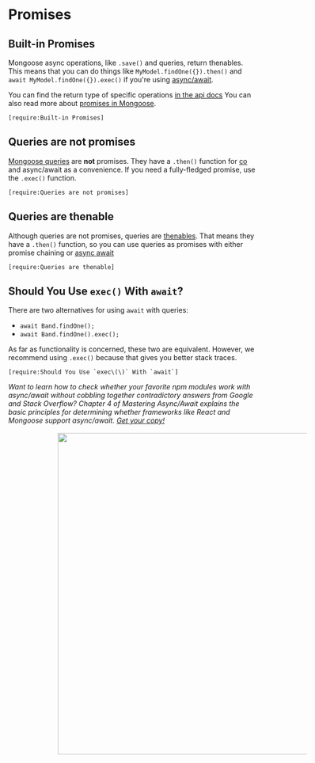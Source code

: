 # Promises

## Built-in Promises

Mongoose async operations, like `.save()` and queries, return thenables.
This means that you can do things like `MyModel.findOne({}).then()` and
`await MyModel.findOne({}).exec()` if you're using
[async/await](http://thecodebarbarian.com/80-20-guide-to-async-await-in-node.js.html).

You can find the return type of specific operations [in the api docs](api/mongoose.html)
You can also read more about [promises in Mongoose](https://masteringjs.io/tutorials/mongoose/promise).

```acquit
[require:Built-in Promises]
```

## Queries are not promises

[Mongoose queries](http://mongoosejs.com/docs/queries.html) are **not** promises. They have a `.then()`
function for [co](https://www.npmjs.com/package/co) and async/await as
a convenience. If you need
a fully-fledged promise, use the `.exec()` function.

```acquit
[require:Queries are not promises]
```

## Queries are thenable

Although queries are not promises, queries are [thenables](https://promisesaplus.com/#terminology).
That means they have a `.then()` function, so you can use queries as promises with either
promise chaining or [async await](https://asyncawait.net)

```acquit
[require:Queries are thenable]
```

## Should You Use `exec()` With `await`?

There are two alternatives for using `await` with queries:

* `await Band.findOne();`
* `await Band.findOne().exec();`

As far as functionality is concerned, these two are equivalent.
However, we recommend using `.exec()` because that gives you
better stack traces.

```acquit
[require:Should You Use `exec\(\)` With `await`]
```

<i>
  Want to learn how to check whether your favorite npm modules work with
  async/await without cobbling together contradictory answers from Google
  and Stack Overflow? Chapter 4 of Mastering Async/Await explains the
  basic principles for determining whether frameworks like React and
  Mongoose support async/await.
  <a href="http://asyncawait.net/?utm_source=mongoosejs&utm_campaign=promises">Get your copy!</a>
</i>
<br><br>
<a href="http://asyncawait.net/?utm_source=mongoosejs&utm_campaign=promises" style="margin-left: 100px">
  <img src="/docs/images/asyncawait.png" style="width: 650px" />
</a>
